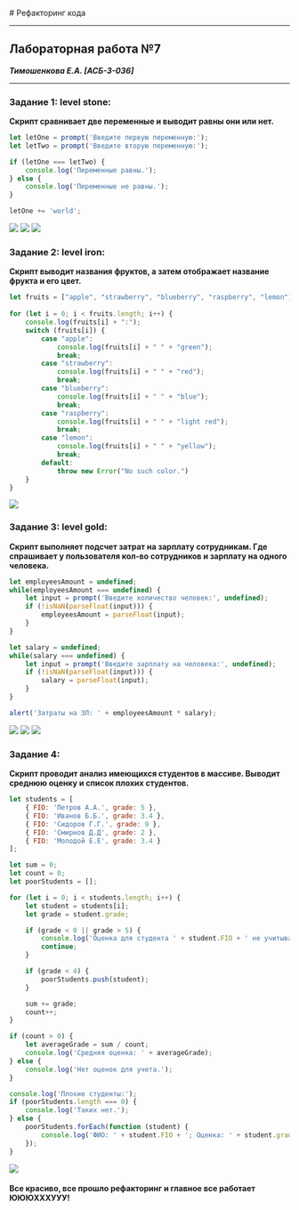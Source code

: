 ﻿﻿# Рефакторинг кода 
___________________________________________________
## Лабораторная работа №7
***Тимошенкова Е.А. [АСБ-3-036]***
___________________________________________________


### Задание 1: level stone:
**Скрипт сравнивает две переменные и выводит равны они или нет.**
```js
let letOne = prompt('Введите первую переменную:');
let letTwo = prompt('Введите вторую переменную:');

if (letOne === letTwo) {
    console.log('Переменные равны.');
} else {
    console.log('Переменные не равны.');
}

letOne += 'world';
```
![](img/zad(1).png)
![](img/zad(1.2).png)
![](img/zad(1.3).png)



### Задание 2: level iron:
**Скрипт выводит названия фруктов, а затем отображает название фрукта и его цвет.**
```js
let fruits = ["apple", "strawberry", "blueberry", "raspberry", "lemon"];
    
for (let i = 0; i < fruits.length; i++) {
    console.log(fruits[i] + ":");
    switch (fruits[i]) {
        case "apple":
            console.log(fruits[i] + " " + "green");
            break;
        case "strawberry":
            console.log(fruits[i] + " " + "red");
            break;
        case "blueberry":
            console.log(fruits[i] + " " + "blue");
            break;
        case "raspberry":
            console.log(fruits[i] + " " + "light red");
            break;
        case "lemon":
            console.log(fruits[i] + " " + "yellow");
            break;
        default:
            throw new Error("No such color.")
    }
}
```
![](img/zad(3).png)


### Задание 3: level gold:
**Скрипт выполняет подсчет затрат на зарплату сотрудникам.
Где спрашивает у пользователя кол-во сотрудников и зарплату на одного человека.**
```js
let employeesAmount = undefined;
while(employeesAmount === undefined) {
    let input = prompt('Введите количество человек:', undefined);
    if (!isNaN(parseFloat(input))) {
        employeesAmount = parseFloat(input);  
    }
}

let salary = undefined;
while(salary === undefined) {
    let input = prompt('Введите зарплату на человека:', undefined);
    if (!isNaN(parseFloat(input))) {
        salary = parseFloat(input);
    }
}

alert('Затраты на ЗП: ' + employeesAmount * salary);
```
![](img/zad(2).png)
![](img/zad(2.2).png)
![](img/zad(2.3).png)

### Задание 4:
**Скрипт проводит анализ имеющихся студентов в массиве. Выводит среднюю оценку и список плохих студентов.**
```js
let students = [
    { FIO: 'Петров А.А.', grade: 5 },
    { FIO: 'Иванов Б.Б.', grade: 3.4 },
    { FIO: 'Сидоров Г.Г.', grade: 9 },
    { FIO: 'Смирнов Д.Д', grade: 2 },
    { FIO: 'Молодой Е.Е', grade: 3.4 }
];

let sum = 0;
let count = 0;
let poorStudents = [];

for (let i = 0; i < students.length; i++) {
    let student = students[i];
    let grade = student.grade;

    if (grade < 0 || grade > 5) {
        console.log('Оценка для студента ' + student.FIO + ' не учитывается, так как она не соответствует допустимым значениям.');
        continue;
    }

    if (grade < 4) {
        poorStudents.push(student);
    }

    sum += grade;
    count++;
}

if (count > 0) {
    let averageGrade = sum / count;
    console.log('Средняя оценка: ' + averageGrade);
} else {
    console.log('Нет оценок для учета.');
}

console.log('Плохие студенты:');
if (poorStudents.length === 0) {
    console.log('Таких нет.');
} else {
    poorStudents.forEach(function (student) {
        console.log('ФИО: ' + student.FIO + '; Оценка: ' + student.grade);
    });
}
```
![](img/zad(4).png)

#### Все красиво, все прошло рефакторинг и главное все работает ЮЮЮХХХУУУ!